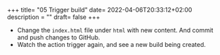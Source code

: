 +++
title= "05 Trigger build"
date= 2022-04-06T20:33:12+02:00
description = ""
draft= false
+++

- Change the `index.html` file under `html` with new content. And commit and push changes to GitHub.
- Watch the action trigger again, and see a new build being created. 
